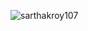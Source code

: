 <p><img align="center" src="https://github-readme-streak-stats.herokuapp.com/?user=sarthakroy107&" alt="sarthakroy107" /></p>
